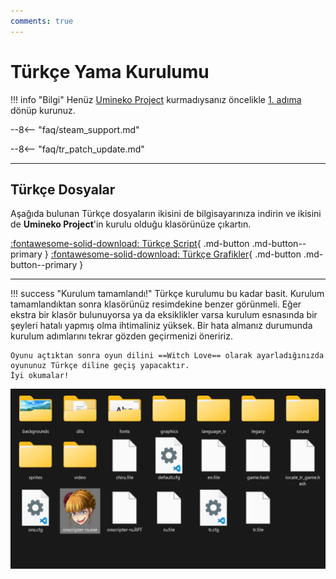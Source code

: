 ```yaml
---
comments: true
---
```


# Türkçe Yama Kurulumu
	
!!! info "Bilgi"
	Henüz [Umineko Project](https://umineko-project.org/en/) kurmadıysanız öncelikle [1. adıma](installation.md) dönüp kurunuz.

--8<-- "faq/steam_support.md"

--8<-- "faq/tr_patch_update.md"

***

## Türkçe Dosyalar

Aşağıda bulunan Türkçe dosyaların ikisini de bilgisayarınıza indirin ve ikisini de **Umineko Project**'in kurulu olduğu klasörünüze çıkartın.

[:fontawesome-solid-download: Türkçe Script](https://github.com/Witch-Love/umineko-scripting-tr/releases/latest/download/umineko-tr-scripts.zip){ .md-button .md-button--primary }
[:fontawesome-solid-download: Türkçe Grafikler](https://github.com/Witch-Love/umineko-scripting-tr-files/releases/latest/download/umineko-tr-files.zip){ .md-button .md-button--primary }

***

!!! success "Kurulum tamamlandı!"
	Türkçe kurulumu bu kadar basit. Kurulum tamamlandıktan sonra klasörünüz resimdekine benzer görünmeli. Eğer ekstra bir klasör bulunuyorsa ya da eksiklikler varsa kurulum esnasında bir şeyleri hatalı yapmış olma ihtimaliniz yüksek. Bir hata almanız durumunda kurulum adımlarını tekrar gözden geçirmenizi öneririz.

	Oyunu açtıktan sonra oyun dilini ==Witch Love== olarak ayarladığınızda oyununuz Türkçe diline geçiş yapacaktır.  
	İyi okumalar!

![Umineko Project Klasörü](../img/umineko-install/umineko_folder.png)